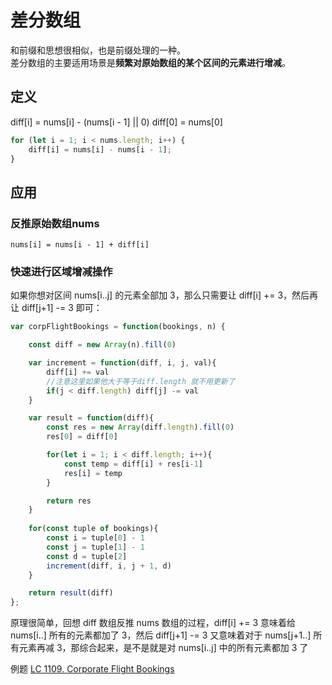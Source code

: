 # 差分数组
和前缀和思想很相似，也是前缀处理的一种。  
差分数组的主要适用场景是**频繁对原始数组的某个区间的元素进行增减**。

## 定义
diff[i] = nums[i] - (nums[i - 1] || 0)
diff[0] = nums[0]

```JavaScript
for (let i = 1; i < nums.length; i++) {
    diff[i] = nums[i] - nums[i - 1];
}
```

## 应用

### 反推原始数组nums
```
nums[i] = nums[i - 1] + diff[i]
```

### 快速进行区域增减操作
如果你想对区间 nums[i..j] 的元素全部加 3，那么只需要让 diff[i] += 3，然后再让 diff[j+1] -= 3 即可：
```JavaScript
var corpFlightBookings = function(bookings, n) {

    const diff = new Array(n).fill(0)

    var increment = function(diff, i, j, val){
        diff[i] += val
        //注意这里如果他大于等于diff.length 就不用更新了
        if(j < diff.length) diff[j] -= val
    }

    var result = function(diff){
        const res = new Array(diff.length).fill(0)
        res[0] = diff[0]

        for(let i = 1; i < diff.length; i++){
            const temp = diff[i] + res[i-1]
            res[i] = temp
        }

        return res
    }
    
    for(const tuple of bookings){
        const i = tuple[0] - 1
        const j = tuple[1] - 1
        const d = tuple[2]
        increment(diff, i, j + 1, d)
    }

    return result(diff)
};
```
原理很简单，回想 diff 数组反推 nums 数组的过程，diff[i] += 3 意味着给 nums[i..] 所有的元素都加了 3，然后 diff[j+1] -= 3 又意味着对于 nums[j+1..] 所有元素再减 3，那综合起来，是不是就是对 nums[i..j] 中的所有元素都加 3 了

例题 [LC 1109. Corporate Flight Bookings](https://github.com/lilyzhaoyilu/LeetCode-Notes/blob/master/Basic200II/LC1109.%20Corporate%20Flight%20Bookings.md)